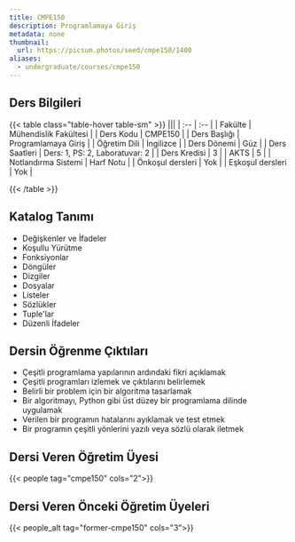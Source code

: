 ```yaml
---
title: CMPE150
description: Programlamaya Giriş
metadata: none
thumbnail:
  url: https://picsum.photos/seed/cmpe150/1400
aliases:
  - undergraduate/courses/cmpe150
---
```


## Ders Bilgileri

<!-- prettier-ignore-start -->
{{< table class="table-hover table-sm" >}}
|||
| :-- | :-- |
| Fakülte | Mühendislik Fakültesi |
| Ders Kodu | CMPE150 |
| Ders Başlığı | Programlamaya Giriş |
| Öğretim Dili | İngilizce |
| Ders Dönemi | Güz |
| Ders Saatleri | Ders: 1, PS: 2, Laboratuvar: 2 |
| Ders Kredisi | 3 |
| AKTS | 5 |
| Notlandırma Sistemi | Harf Notu |
| Önkoşul dersleri | Yok |
| Eşkoşul dersleri | Yok |

{{< /table >}}
<!-- prettier-ignore-end -->

## Katalog Tanımı

- Değişkenler ve İfadeler
- Koşullu Yürütme
- Fonksiyonlar
- Döngüler
- Dizgiler
- Dosyalar
- Listeler
- Sözlükler
- Tuple'lar
- Düzenli İfadeler

## Dersin Öğrenme Çıktıları

- Çeşitli programlama yapılarının ardındaki fikri açıklamak
- Çeşitli programları izlemek ve çıktılarını belirlemek
- Belirli bir problem için bir algoritma tasarlamak
- Bir algoritmayı, Python gibi üst düzey bir programlama dilinde uygulamak
- Verilen bir programın hatalarını ayıklamak ve test etmek
- Bir programın çeşitli yönlerini yazılı veya sözlü olarak iletmek

## Dersi Veren Öğretim Üyesi

{{< people tag="cmpe150" cols="2">}}

## Dersi Veren Önceki Öğretim Üyeleri

{{< people_alt tag="former-cmpe150" cols="3">}}
